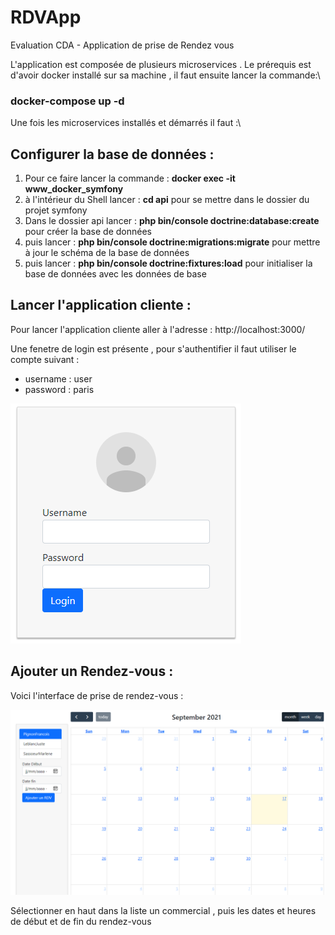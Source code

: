 # RDVApp
Evaluation CDA - Application de prise de Rendez vous

L'application est composée de plusieurs microservices . Le prérequis est d'avoir docker installé sur sa machine , il faut ensuite lancer la commande:\
### docker-compose up -d

Une fois les microservices installés et démarrés il faut :\

## Configurer la base de données :
 1) Pour ce faire lancer la commande : <b>docker exec -it www_docker_symfony</b>
 2) à l'intérieur du Shell lancer : <b>cd api</b> pour se mettre dans le dossier du projet symfony
 3) Dans le dossier api lancer : <b>php bin/console doctrine:database:create</b> pour créer la base de données
 4) puis lancer : <b>php bin/console doctrine:migrations:migrate</b> pour mettre à jour le schéma de la base de données
 5) puis lancer : <b>php bin/console doctrine:fixtures:load</b> pour initialiser la base de données avec les données de base

## Lancer l'application cliente :
 Pour lancer l'application cliente aller à l'adresse : http://localhost:3000/
 
 Une fenetre de login est présente , pour s'authentifier il faut utiliser le compte suivant :
   - username : user
   - password : paris

![Alt text](loginToapp.png?raw=true "Login")

## Ajouter un Rendez-vous :
  Voici l'interface de prise de rendez-vous :

![Alt text](RdvApp.png?raw=true "Rdv App")

Sélectionner en haut dans la liste un commercial , puis les dates et heures de début et de fin du rendez-vous
  




